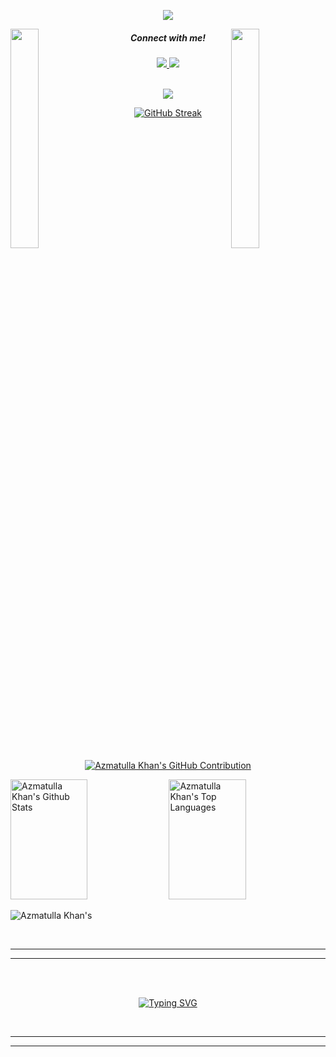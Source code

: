 <p align="center">
  <a href="https://github.com/AzmatullaKhan"><img src="https://readme-typing-svg.herokuapp.com/?lines=I%20am%20Azmatulla;Front%20End%20Developer;1.5%2B%20years%20of%20coding%20experience;Always%20learning%20new%20things&center=true&width=380&height=45"></a>
</p>

<img align="left" src="https://user-images.githubusercontent.com/65187002/144930161-2f783401-8d27-4fdf-a2f7-cc0ba32f1f1f.gif" width="30%" style="display:inline;">

<img align="right" src="https://user-images.githubusercontent.com/65187002/144930161-2f783401-8d27-4fdf-a2f7-cc0ba32f1f1f.gif" width="30%" style="display:inline;">
<h5 align="center">Connect with me!</h5>

<div align="center"> 
  <a href="mailto:azmatpersonal@gmail.com">
    <img src="https://img.shields.io/badge/Gmail-333333?style=for-the-badge&logo=gmail&logoColor=red" />
  </a>
  <a href="https://linkedin.com/in/azmatulla-khan-259338246" target="_blank">
    <img src="https://img.shields.io/badge/LinkedIn-0077B5?style=for-the-badge&logo=linkedin&logoColor=white" target="_blank" />
  </a>
</div>

<br>
 <p align="center">
    <img id="preview" src="https://komarev.com/ghpvc/?username=AzmatullaKhan&color=grey">
</p>

 <p align="center">
   <a href="https://github.com/AzmatullaKhan"><img src="https://github-readme-streak-stats.herokuapp.com?user=AzmatullaKhan&theme=gruvbox-duo&hide_border=true&card_width=568" alt="GitHub Streak" /></a>
</p>
 
<br/>


<p align="center">
  <a href="https://github.com/AzmatullaKhan">
    <img src="https://github-profile-summary-cards.vercel.app/api/cards/profile-details?username=AzmatullaKhan&theme=radical" alt="Azmatulla Khan's GitHub Contribution"/>
  </a>
</p>

<a> 
    <a href="https://github.com/AzmatullaKhan"><img alt="Azmatulla Khan's Github Stats" src="https://denvercoder1-github-readme-stats.vercel.app/api?username=AzmatullaKhan&show_icons=true&count_private=true&theme=react&border_color=7F3FBF&bg_color=0D1117&title_color=F85D7F&icon_color=F8D866" height="192px" width="49.5%"/></a>
  <a href="https://github.com/AzmatullaKhan"><img alt="Azmatulla Khan's Top Languages" src="https://denvercoder1-github-readme-stats.vercel.app/api/top-langs/?username=AzmatullaKhan&langs_count=8&layout=compact&theme=react&border_color=7F3FBF&bg_color=0D1117&title_color=F85D7F&icon_color=F8D866" height="192px" width="49.5%"/></a>
  <br/>
</a>

![Azmatulla Khan's](https://github-readme-activity-graph.vercel.app/graph?username=AzmatullaKhan&custom_title=AzmatullaKhan's%20GitHub%20Activity%20Graph&bg_color=0D1117&color=7F3FBF&line=7F3FBF&point=7F3FBF&area_color=FFFFFF&title_color=FFFFFF&area=true)

<br/>
<hr>
<hr/>
<br/>
<br/>
<div align="center">

[![Typing SVG](https://readme-typing-svg.herokuapp.com?font=Cascadia+code&pause=500&center=true&vCenter=true&random=false&width=435&lines=Thanks+for+your+time+🩵)](https://git.io/typing-svg)

</div>
<br/>
<hr>
<hr/>
<br/>
<br/>
